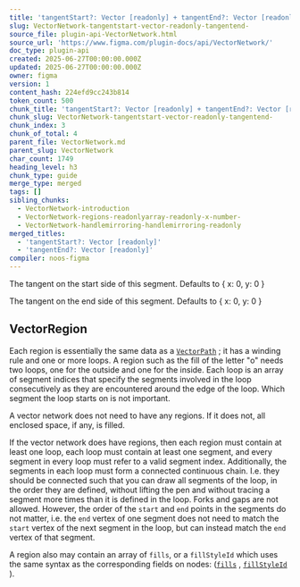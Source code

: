```yaml
---
title: 'tangentStart?: Vector [readonly] + tangentEnd?: Vector [readonly]'
slug: VectorNetwork-tangentstart-vector-readonly-tangentend-
source_file: plugin-api-VectorNetwork.html
source_url: 'https://www.figma.com/plugin-docs/api/VectorNetwork/'
doc_type: plugin-api
created: 2025-06-27T00:00:00.000Z
updated: 2025-06-27T00:00:00.000Z
owner: figma
version: 1
content_hash: 224efd9cc243b814
token_count: 500
chunk_title: 'tangentStart?: Vector [readonly] + tangentEnd?: Vector [readonly]'
chunk_slug: VectorNetwork-tangentstart-vector-readonly-tangentend-
chunk_index: 3
chunk_of_total: 4
parent_file: VectorNetwork.md
parent_slug: VectorNetwork
char_count: 1749
heading_level: h3
chunk_type: guide
merge_type: merged
tags: []
sibling_chunks:
  - VectorNetwork-introduction
  - VectorNetwork-regions-readonlyarray-readonly-x-number-
  - VectorNetwork-handlemirroring-handlemirroring-readonly
merged_titles:
  - 'tangentStart?: Vector [readonly]'
  - 'tangentEnd?: Vector [readonly]'
compiler: noos-figma
---
```


The tangent on the start side of this segment. Defaults to { x: 0, y: 0 }

The tangent on the end side of this segment. Defaults to { x: 0, y: 0 }

## VectorRegion

Each region is essentially the same data as a [`VectorPath`](/plugin-docs/api/VectorPath/)
; it has a winding rule and one or more loops. A region such as the fill of the letter "o" needs two loops, one for the outside and one for the inside. Each loop is an array of segment indices that specify the segments involved in the loop consecutively as they are encountered around the edge of the loop. Which segment the loop starts on is not important.

A vector network does not need to have any regions. If it does not, all enclosed space, if any, is filled.

If the vector network does have regions, then each region must contain at least one loop, each loop must contain at least one segment, and every segment in every loop must refer to a valid segment index. Additionally, the segments in each loop must form a connected continuous chain. I.e. they should be connected such that you can draw all segments of the loop, in the order they are defined, without lifting the pen and without tracing a segment more times than it is defined in the loop. Forks and gaps are not allowed. However, the order of the `start` and `end` points in the segments do not matter, i.e. the `end` vertex of one segment does not need to match the `start` vertex of the next segment in the loop, but can instead match the `end` vertex of that segment.

A region also may contain an array of `fills`, or a `fillStyleId` which uses the same syntax as the corresponding fields on nodes: ([`fills`](/plugin-docs/api/properties/nodes-fills/)
, [`fillStyleId`](/plugin-docs/api/properties/nodes-fillstyleid/)
).
